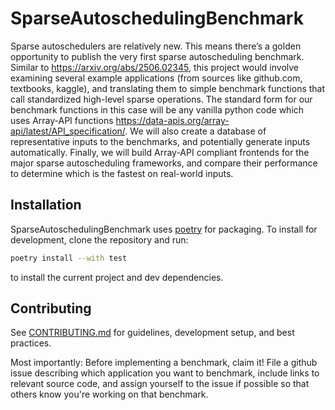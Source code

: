 # SparseAutoschedulingBenchmark

Sparse autoschedulers are relatively new. This means there’s a golden opportunity to publish the very first sparse autoscheduling benchmark. Similar to https://arxiv.org/abs/2506.02345, this project would involve examining several example applications (from sources like github.com, textbooks, kaggle), and translating them to simple benchmark functions that call standardized high-level sparse operations. The standard form for our benchmark functions in this case will be any vanilla python code which uses Array-API functions https://data-apis.org/array-api/latest/API_specification/. We will also create a database of representative inputs to the benchmarks, and potentially generate inputs automatically. Finally, we will build Array-API compliant frontends for the major sparse autoscheduling frameworks, and compare their performance to determine which is the fastest on real-world inputs.

## Installation

SparseAutoschedulingBenchmark uses [poetry](https://python-poetry.org/) for packaging. To install for
development, clone the repository and run:
```bash
poetry install --with test
```
to install the current project and dev dependencies.

## Contributing
See [CONTRIBUTING.md](CONTRIBUTING.md) for guidelines, development setup, and best practices.

Most importantly: Before implementing a benchmark, claim it! File a github issue describing which application you want to benchmark, include links to relevant source code, and assign yourself to the issue if possible so that others know you're working on that benchmark.

